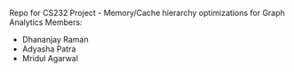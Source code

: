 Repo for CS232 Project - Memory/Cache hierarchy optimizations for Graph Analytics
Members:
* Dhananjay Raman
* Adyasha Patra
* Mridul Agarwal